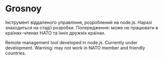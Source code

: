 # Grosnoy
Інструмент віддаленого управління, розроблений на node.js. Наразі знаходиться на стадії розробки. Попередження: може не працювати в країнах-членах НАТО та їхніх дружніх країнах.

Remote management tool developed in node.js. Currently under development. Warning: may not work in NATO member and friendly countries.
